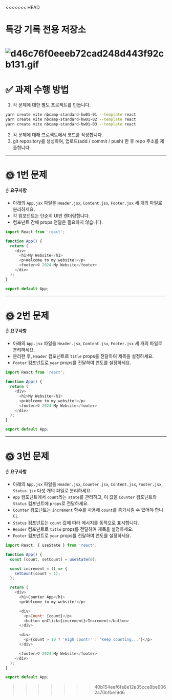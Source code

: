 <<<<<<< HEAD
# 특강 기록 전용 저장소

![d46c76f0eeeb72cad248d443f92cb131.gif](https://github.com/user-attachments/assets/fff41424-adc9-4676-8b8a-d3b6225c4c25)
=======
# ✅ **과제 수행 방법**

1. 각 문제에 대한 별도 프로젝트를 만듭니다.

```bash
yarn create vite nbcamp-standard-hw01-01 --template react
yarn create vite nbcamp-standard-hw01-02 --template react
yarn create vite nbcamp-standard-hw01-03 --template react
```

2. 각 문제에 대해 프로젝트에서 코드를 작성합니다.
3. git repository를 생성하여, 업로드(add / commit / push) 한 후 repo 주소를 제출합니다.

---

# 🌞 1번 문제

☝ **요구사항**

- 아래의 `App.jsx` 파일을 `Header.jsx`, `Content.jsx`, `Footer.jsx` 세 개의 파일로 분리하세요.
- 각 컴포넌트는 단순히 UI만 렌더링합니다.
- 컴포넌트 간에 props 전달은 필요하지 않습니다.

```javascript
import React from 'react';

function App() {
  return (
    <div>
      <h1>My Website</h1>
      <p>Welcome to my website!</p>
      <footer>© 2024 My Website</footer>
    </div>
  );
}

export default App;
```

---

# 🌞 2번 문제

☝ **요구사항**

- 아래의 `App.jsx` 파일을 `Header.jsx`, `Content.jsx`, `Footer.jsx` 세 개의 파일로 분리하세요.
- 분리한 후, `Header` 컴포넌트로 `title` props를 전달하여 제목을 설정하세요.
- `Footer` 컴포넌트로 `year` props를 전달하여 연도를 설정하세요.

```javascript
import React from 'react';

function App() {
  return (
    <div>
      <h1>My Website</h1>
      <p>Welcome to my website!</p>
      <footer>© 2024 My Website</footer>
    </div>
  );
}

export default App;
```

---

# 🌞 3번 문제

☝ **요구사항**

- 아래의 `App.jsx` 파일을 `Header.jsx`, `Counter.jsx`, `Content.jsx`, `Footer.jsx`, `Status.jsx` 다섯 개의 파일로 분리하세요.
- `App` 컴포넌트에서 `count`라는 `state`를 관리하고, 이 값을 `Counter` 컴포넌트와 `Status` 컴포넌트에 `props`로 전달하세요.
- `Counter` 컴포넌트는 `increment` 함수를 사용해 `count`를 증가시킬 수 있어야 합니다.
- `Status` 컴포넌트는 `count` 값에 따라 메시지를 동적으로 표시합니다.
- `Header` 컴포넌트로 `title` props를 전달하여 제목을 설정하세요.
- `Footer` 컴포넌트로 `year` props를 전달하여 연도를 설정하세요.

```javascript
import React, { useState } from 'react';

function App() {
  const [count, setCount] = useState(0);

  const increment = () => {
    setCount(count + 1);
  };

  return (
    <div>
      <h1>Counter App</h1>
      <p>Welcome to my website!</p>

      <div>
        <p>Count: {count}</p>
        <button onClick={increment}>Increment</button>
      </div>

      <div>
        <p>{count > 10 ? 'High count!' : 'Keep counting...'}</p>
      </div>

      <footer>© 2024 My Website</footer>
    </div>
  );
}

export default App;
```
>>>>>>> 40b154eef6fa8e12e35cce8be6062a70bfbe19d6
